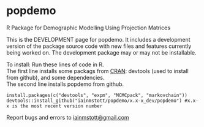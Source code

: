 # popdemo
R Package for Demographic Modelling Using Projection Matrices

This is the DEVELOPMENT page for popdemo. It includes a development version of the package source code with new files and features currently being worked on. The development package may or may not be installable.

To install: Run these lines of code in R.  
The first line installs some packags from [CRAN](https://cran.r-project.org/): devtools (used to install from github), and some dependencies.  
The second line installs popdemo from github.
```
install.packages(c("devtools", "expm", "MCMCpack", "markovchain"))
devtools::install_github("iainmstott/popdemo/x.x-x_dev/popdemo") #x.x-x is the most recent version number
```

Report bugs and errors to iainmstott@gmail.com
